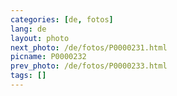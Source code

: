 ```yaml
---
categories: [de, fotos]
lang: de
layout: photo
next_photo: /de/fotos/P0000231.html
picname: P0000232
prev_photo: /de/fotos/P0000233.html
tags: []
---
```


